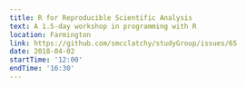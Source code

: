 ```yaml
---
title: R for Reproducible Scientific Analysis
text: A 1.5-day workshop in programming with R
location: Farmington
link: https://github.com/smcclatchy/studyGroup/issues/65
date: 2018-04-02
startTime: '12:00'
endTime: '16:30'
---
```

